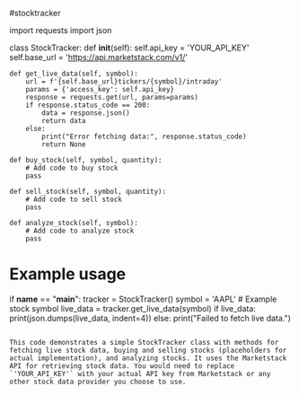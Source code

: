 #stocktracker

import requests
import json

class StockTracker:
    def __init__(self):
        self.api_key = 'YOUR_API_KEY'
        self.base_url = 'https://api.marketstack.com/v1/'

    def get_live_data(self, symbol):
        url = f'{self.base_url}tickers/{symbol}/intraday'
        params = {'access_key': self.api_key}
        response = requests.get(url, params=params)
        if response.status_code == 200:
            data = response.json()
            return data
        else:
            print("Error fetching data:", response.status_code)
            return None

    def buy_stock(self, symbol, quantity):
        # Add code to buy stock
        pass

    def sell_stock(self, symbol, quantity):
        # Add code to sell stock
        pass

    def analyze_stock(self, symbol):
        # Add code to analyze stock
        pass

# Example usage
if __name__ == "__main__":
    tracker = StockTracker()
    symbol = 'AAPL'  # Example stock symbol
    live_data = tracker.get_live_data(symbol)
    if live_data:
        print(json.dumps(live_data, indent=4))
    else:
        print("Failed to fetch live data.")
```

This code demonstrates a simple StockTracker class with methods for fetching live stock data, buying and selling stocks (placeholders for actual implementation), and analyzing stocks. It uses the Marketstack API for retrieving stock data. You would need to replace `'YOUR_API_KEY'` with your actual API key from Marketstack or any other stock data provider you choose to use.

